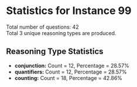 # Statistics for Instance 99<br/>
Total number of questions: 42<br/>
Total 3 unique reasoning types are produced.<br/>
## Reasoning Type Statistics<br/>
- **conjunction:** Count = 12, Percentage = 28.57%<br/>
- **quantifiers:** Count = 12, Percentage = 28.57%<br/>
- **counting:** Count = 18, Percentage = 42.86%<br/>
